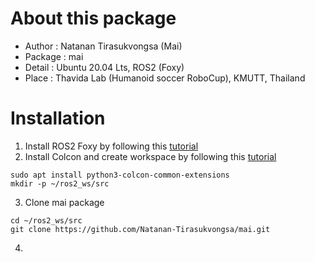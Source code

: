 # About this package
* Author : Natanan Tirasukvongsa (Mai)
* Package : mai
* Detail : Ubuntu 20.04 Lts, ROS2 (Foxy)
* Place : Thavida Lab (Humanoid soccer RoboCup), KMUTT, Thailand

# Installation
1. Install ROS2 Foxy by following this [tutorial](https://docs.ros.org/en/foxy/Installation.html)
2. Install Colcon and create workspace by following this [tutorial](https://docs.ros.org/en/foxy/Tutorials/Beginner-Client-Libraries/Colcon-Tutorial.html)
```
sudo apt install python3-colcon-common-extensions
mkdir -p ~/ros2_ws/src
```
3. Clone mai package

```
cd ~/ros2_ws/src
git clone https://github.com/Natanan-Tirasukvongsa/mai.git 
```
4. 
